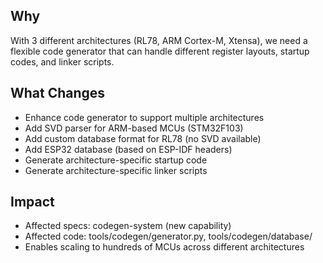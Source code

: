 ## Why

With 3 different architectures (RL78, ARM Cortex-M, Xtensa), we need a flexible code generator that can handle different register layouts, startup codes, and linker scripts.

## What Changes

- Enhance code generator to support multiple architectures
- Add SVD parser for ARM-based MCUs (STM32F103)
- Add custom database format for RL78 (no SVD available)
- Add ESP32 database (based on ESP-IDF headers)
- Generate architecture-specific startup code
- Generate architecture-specific linker scripts

## Impact

- Affected specs: codegen-system (new capability)
- Affected code: tools/codegen/generator.py, tools/codegen/database/
- Enables scaling to hundreds of MCUs across different architectures
